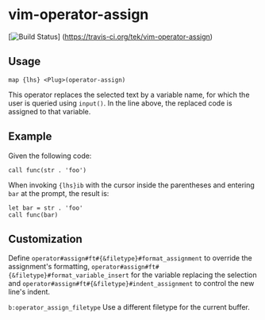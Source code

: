 vim-operator-assign
===============

[![Build Status](https://travis-ci.org/tek/vim-operator-assign.png)]
(https://travis-ci.org/tek/vim-operator-assign)

## Usage

`map {lhs} <Plug>(operator-assign)`

This operator replaces the selected text by a variable name, for which the user
is queried using `input()`. In the line above, the replaced code is assigned to
that variable.

## Example

Given the following code:

`call func(str . 'foo')`

When invoking `{lhs}ib` with the cursor inside the parentheses and entering
`bar` at the prompt, the result is:

```
let bar = str . 'foo'
call func(bar)
```

## Customization

Define `operator#assign#ft#{&filetype}#format_assignment` to override the
assignment's formatting,
`operator#assign#ft#{&filetype}#format_variable_insert` for the variable
replacing the selection and
`operator#assign#ft#{&filetype}#indent_assignment` to control the new line's
indent.

`b:operator_assign_filetype` Use a different filetype for the current buffer.

